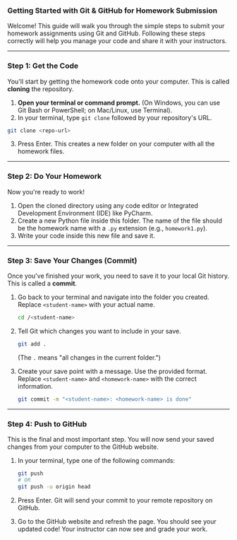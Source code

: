 
### Getting Started with Git & GitHub for Homework Submission

Welcome\! This guide will walk you through the simple steps to submit your homework assignments using Git and GitHub. Following these steps correctly will help you manage your code and share it with your instructors.

-----

### **Step 1: Get the Code**

You'll start by getting the homework code onto your computer. This is called **cloning** the repository.

1.  **Open your terminal or command prompt.** (On Windows, you can use Git Bash or PowerShell; on Mac/Linux, use Terminal).
2.  In your terminal, type `git clone` followed by your repository's URL.

<!-- end list -->

```bash
git clone <repo-url>
```

3.  Press Enter. This creates a new folder on your computer with all the homework files.

-----

### **Step 2: Do Your Homework**

Now you're ready to work\!

1.  Open the cloned directory using any code editor or Integrated Development Environment (IDE) like PyCharm.
2.  Create a new Python file inside this folder. The name of the file should be the homework name with a `.py` extension (e.g., `homework1.py`).
3.  Write your code inside this new file and save it.

-----

### **Step 3: Save Your Changes (Commit)**

Once you've finished your work, you need to save it to your local Git history. This is called a **commit**.

1.  Go back to your terminal and navigate into the folder you created. Replace `<student-name>` with your actual name.

    ```bash
    cd /<student-name>
    ```

2.  Tell Git which changes you want to include in your save.

    ```bash
    git add .
    ```

    (The `.` means "all changes in the current folder.")

3.  Create your save point with a message. Use the provided format. Replace `<student-name>` and `<homework-name>` with the correct information.

    ```bash
    git commit -m "<student-name>: <homework-name> is done"
    ```

-----

### **Step 4: Push to GitHub**

This is the final and most important step. You will now send your saved changes from your computer to the GitHub website.

1.  In your terminal, type one of the following commands:

    ```bash
    git push
    # OR
    git push -u origin head
    ```

2.  Press Enter. Git will send your commit to your remote repository on GitHub.

3.  Go to the GitHub website and refresh the page. You should see your updated code\! Your instructor can now see and grade your work.